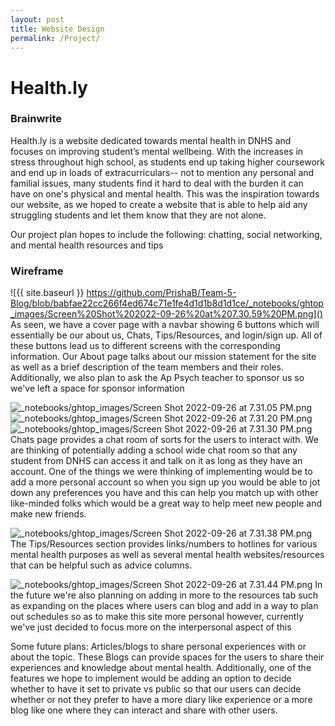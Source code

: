 ```yaml
---
layout: post
title: Website Design
permalink: /Project/
---
```

# Health.ly

### Brainwrite

Health.ly is a website dedicated towards mental health in DNHS and focuses on improving student’s mental wellbeing. With the increases in stress throughout high school, as students end up taking higher coursework and end up in loads of extracurriculars-- not to mention any personal and familial issues, many students find it hard to deal with the burden it can have on one's physical and mental health. This was the inspiration towards our website, as we hoped to create a website that is able to help aid any struggling students and let them know that they are not alone. 

Our project plan hopes to include the following: chatting, social networking, and mental health resources and tips

### Wireframe
![{{ site.baseurl }} https://github.com/PrishaB/Team-5-Blog/blob/babfae22cc266f4ed674c71e1fe4d1d1b8d1d1ce/_notebooks/ghtop_images/Screen%20Shot%202022-09-26%20at%207.30.59%20PM.png]()
As seen, we have a cover page with a navbar showing 6 buttons which will essentially be our about us, Chats, Tips/Resources, and login/sign up. All of these buttons lead us to different screens with the corresponding information. 
Our About page talks about our mission statement for the site as well as a brief description of the team members and their roles. Additionally, we also plan to ask the Ap Psych teacher to sponsor us so we've left a space for sponsor information

![_notebooks/ghtop_images/Screen Shot 2022-09-26 at 7.31.05 PM.png]()
![_notebooks/ghtop_images/Screen Shot 2022-09-26 at 7.31.20 PM.png]()
![_notebooks/ghtop_images/Screen Shot 2022-09-26 at 7.31.30 PM.png]()
Chats page provides a chat room of sorts for the users to interact with. We are thinking of potentially adding a school wide chat room so that any student from DNHS can access it and talk on it as long as they have an account. One of the things we were thinking of implementing would be to add a more personal account so when you sign up you would be able to jot down any preferences you have and this can help you match up with other like-minded folks which would be a great way to help meet new people and make new friends.

![_notebooks/ghtop_images/Screen Shot 2022-09-26 at 7.31.38 PM.png]()
The Tips/Resources section provides links/numbers to hotlines for various mental health purposes as well as several mental health websites/resources that can be helpful such as advice columns.

![_notebooks/ghtop_images/Screen Shot 2022-09-26 at 7.31.44 PM.png]()
In the future we're also planning on adding in more to the resources tab such as expanding on the places where users can blog and add in a way to plan out schedules so as to make this site more personal however, currently we've just decided to focus more on the interpersonal aspect of this 

Some future plans: Articles/blogs to share personal experiences with or about the topic. These Blogs can provide spaces for the users to share their experiences and knowledge about mental health. Additionally, one of the features we hope to implement would be adding an option to decide whether to have it set to private vs public so that our users can decide whether or not they prefer to have a more diary like experience or a more blog like one where they can interact and share with other users.